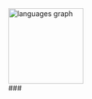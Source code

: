 <div align="left">
  <img src="https://github-readme-stats.vercel.app/api/top-langs?username=ruipmc&locale=en&hide_title=false&layout=compact&card_width=320&langs_count=5&theme=merko&hide_border=false&order=2" height="150" alt="languages graph" /> <br>
###
